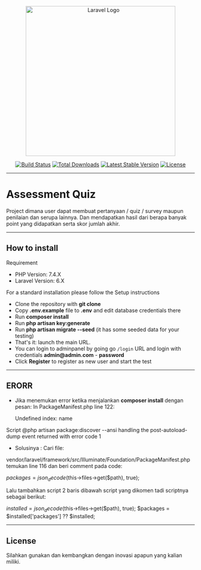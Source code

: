 <p align="center"><a href="https://laravel.com" target="_blank"><img src="https://raw.githubusercontent.com/laravel/art/master/logo-lockup/5%20SVG/2%20CMYK/1%20Full%20Color/laravel-logolockup-cmyk-red.svg" width="400" alt="Laravel Logo"></a></p>

<p align="center">
<a href="https://travis-ci.org/laravel/framework"><img src="https://travis-ci.org/laravel/framework.svg" alt="Build Status"></a>
<a href="https://packagist.org/packages/laravel/framework"><img src="https://img.shields.io/packagist/dt/laravel/framework" alt="Total Downloads"></a>
<a href="https://packagist.org/packages/laravel/framework"><img src="https://img.shields.io/packagist/v/laravel/framework" alt="Latest Stable Version"></a>
<a href="https://packagist.org/packages/laravel/framework"><img src="https://img.shields.io/packagist/l/laravel/framework" alt="License"></a>
</p>

- - - - -
# Assessment Quiz

Project dimana user dapat membuat pertanyaan / quiz / survey maupun penilaian dan serupa lainnya.
Dan mendapatkan hasil dari berapa banyak point yang didapatkan serta skor jumlah akhir.

- - - - -
## How to install
Requirement
- PHP Version: 7.4.X
- Laravel Version: 6.X

For a standard installation please follow the Setup instructions
- Clone the repository with __git clone__
- Copy __.env.example__ file to __.env__ and edit database credentials there
- Run __composer install__
- Run __php artisan key:generate__
- Run __php artisan migrate --seed__ (it has some seeded data for your testing)
- That's it: launch the main URL. 
- You can login to adminpanel by going go `/login` URL and login with credentials __admin@admin.com__ - __password__
- Click __Register__ to register as new user and start the test


- - - - -

## ERORR
- Jika menemukan error ketika menjalankan __composer install__ dengan pesan:
In PackageManifest.php line 122:

  Undefined index: name


Script @php artisan package:discover --ansi handling the post-autoload-dump event returned with error code 1

- Solusinya :
Cari file:

vendor/laravel/framework/src/Illuminate/Foundation/PackageManifest.php
temukan line 116 dan beri comment pada code:

$packages = json_decode($this->files->get($path), true);

Lalu tambahkan script 2 baris dibawah script yang dikomen tadi
scriptnya sebagai berikut:

$installed = json_decode($this->files->get($path), true);
$packages = $installed['packages'] ?? $installed;

- - - - -

## License

Silahkan gunakan dan kembangkan dengan inovasi apapun yang kalian miliki.

